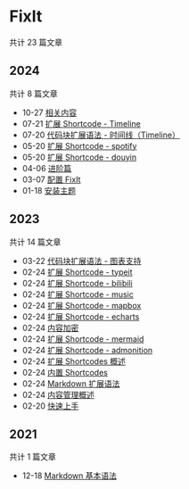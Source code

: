 # FixIt

共计 23 篇文章

## 2024

共计 8 篇文章

- 10-27 [相关内容](=//noyceliu.github.io/zh-cn/documentation/content-management/related/ "2024-10-27 01:05:43")
- 07-21 [扩展 Shortcode - Timeline](=//noyceliu.github.io/zh-cn/documentation/content-management/shortcodes/extended/timeline/ "2024-07-21 10:44:31")
- 07-20 [代码块扩展语法 - 时间线（Timeline）](=//noyceliu.github.io/zh-cn/documentation/content-management/timeline-support/ "2024-07-20 19:25:31")
- 05-20 [扩展 Shortcode - spotify](=//noyceliu.github.io/zh-cn/documentation/content-management/shortcodes/extended/spotify/ "2024-05-20 11:06:24")
- 05-20 [扩展 Shortcode - douyin](=//noyceliu.github.io/zh-cn/documentation/content-management/shortcodes/extended/douyin/ "2024-05-20 11:06:24")
- 04-06 [进阶篇](=//noyceliu.github.io/zh-cn/documentation/advanced/ "2024-04-06 12:59:28")
- 03-07 [配置 FixIt](=//noyceliu.github.io/zh-cn/documentation/getting-started/configuration/ "2024-03-07 15:37:59")
- 01-18 [安装主题](=//noyceliu.github.io/zh-cn/documentation/installation/ "2024-01-18 10:29:25")

## 2023

共计 14 篇文章

- 03-22 [代码块扩展语法 - 图表支持](=//noyceliu.github.io/zh-cn/documentation/content-management/diagrams/ "2023-03-22 10:51:22")
- 02-24 [扩展 Shortcode - typeit](=//noyceliu.github.io/zh-cn/documentation/content-management/shortcodes/extended/typeit/ "2023-02-24 22:59:50")
- 02-24 [扩展 Shortcode - bilibili](=//noyceliu.github.io/zh-cn/documentation/content-management/shortcodes/extended/bilibili/ "2023-02-24 22:52:50")
- 02-24 [扩展 Shortcode - music](=//noyceliu.github.io/zh-cn/documentation/content-management/shortcodes/extended/music/ "2023-02-24 22:50:50")
- 02-24 [扩展 Shortcode - mapbox](=//noyceliu.github.io/zh-cn/documentation/content-management/shortcodes/extended/mapbox/ "2023-02-24 22:45:45")
- 02-24 [扩展 Shortcode - echarts](=//noyceliu.github.io/zh-cn/documentation/content-management/shortcodes/extended/echarts/ "2023-02-24 22:40:40")
- 02-24 [内容加密](=//noyceliu.github.io/zh-cn/documentation/content-management/encryption/ "2023-02-24 22:32:41")
- 02-24 [扩展 Shortcode - mermaid](=//noyceliu.github.io/zh-cn/documentation/content-management/shortcodes/extended/mermaid/ "2023-02-24 22:11:45")
- 02-24 [扩展 Shortcode - admonition](=//noyceliu.github.io/zh-cn/documentation/content-management/shortcodes/extended/admonition/ "2023-02-24 22:11:45")
- 02-24 [扩展 Shortcodes 概述](=//noyceliu.github.io/zh-cn/documentation/content-management/shortcodes/extended/introduction/ "2023-02-24 22:11:39")
- 02-24 [内置 Shortcodes](=//noyceliu.github.io/zh-cn/documentation/content-management/shortcodes/built-in/ "2023-02-24 22:11:22")
- 02-24 [Markdown 扩展语法](=//noyceliu.github.io/zh-cn/documentation/content-management/markdown-syntax/extended/ "2023-02-24 21:42:22")
- 02-24 [内容管理概述](=//noyceliu.github.io/zh-cn/documentation/content-management/introduction/ "2023-02-24 17:27:22")
- 02-20 [快速上手](=//noyceliu.github.io/zh-cn/documentation/getting-started/quick-start/ "2023-02-20 20:14:22")

## 2021

共计 1 篇文章

- 12-18 [Markdown 基本语法](=//noyceliu.github.io/zh-cn/documentation/content-management/markdown-syntax/basics/ "2021-12-18 16:15:22")
